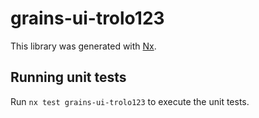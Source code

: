 # grains-ui-trolo123

This library was generated with [Nx](https://nx.dev).

## Running unit tests

Run `nx test grains-ui-trolo123` to execute the unit tests.
